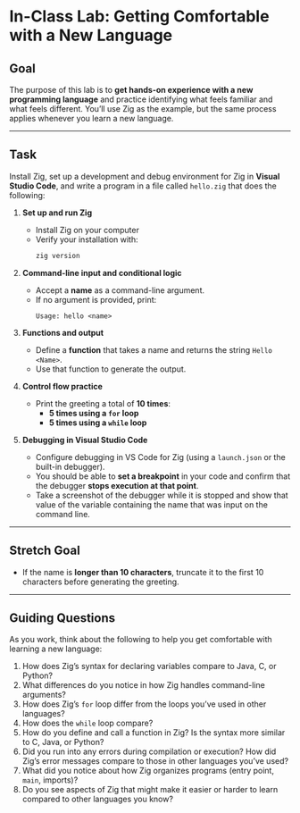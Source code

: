 # In-Class Lab: Getting Comfortable with a New Language

## Goal
The purpose of this lab is to **get hands-on experience with a new programming language** and practice identifying what feels familiar and what feels different. You’ll use Zig as the example, but the same process applies whenever you learn a new language.  

---

## Task

Install Zig, set up a development and debug environment for Zig in **Visual Studio Code**, and write a program in a file called `hello.zig` that does the following:

1. **Set up and run Zig**
   - Install Zig on your computer  
   - Verify your installation with:  
     ```bash
     zig version
     ```  

2. **Command-line input and conditional logic**
   - Accept a **name** as a command-line argument.  
   - If no argument is provided, print:  
     ```
     Usage: hello <name>
     ```  

3. **Functions and output**
   - Define a **function** that takes a name and returns the string `Hello <Name>`.  
   - Use that function to generate the output.  

4. **Control flow practice**
   - Print the greeting a total of **10 times**:  
     - **5 times using a `for` loop**  
     - **5 times using a `while` loop**  

5. **Debugging in Visual Studio Code**
   - Configure debugging in VS Code for Zig (using a `launch.json` or the built-in debugger).  
   - You should be able to **set a breakpoint** in your code and confirm that the debugger **stops execution at that point**.
   - Take a screenshot of the debugger while it is stopped and show that value of the variable containing the name that was input on the command line.

---

## Stretch Goal
- If the name is **longer than 10 characters**, truncate it to the first 10 characters before generating the greeting.  

---

## Guiding Questions
As you work, think about the following to help you get comfortable with learning a new language:

1. How does Zig’s syntax for declaring variables compare to Java, C, or Python?  
2. What differences do you notice in how Zig handles command-line arguments?  
3. How does Zig’s `for` loop differ from the loops you’ve used in other languages?  
4. How does the `while` loop compare?  
5. How do you define and call a function in Zig? Is the syntax more similar to C, Java, or Python?  
6. Did you run into any errors during compilation or execution? How did Zig’s error messages compare to those in other languages you’ve used?  
7. What did you notice about how Zig organizes programs (entry point, `main`, imports)?  
8. Do you see aspects of Zig that might make it easier or harder to learn compared to other languages you know?  
